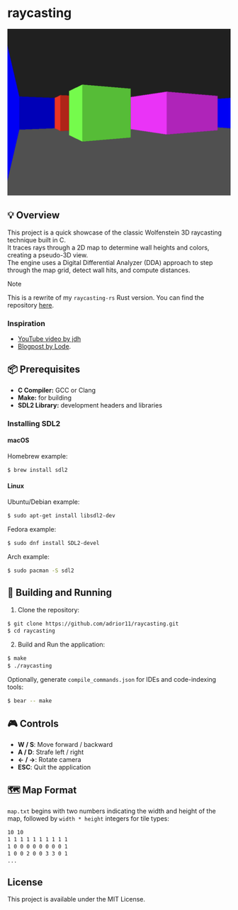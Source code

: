 # raycasting

![showcase](assets/Showcase.png)

## 💡 Overview
This project is a quick showcase of the classic Wolfenstein 3D raycasting technique built in C.  
It traces rays through a 2D map to determine wall heights and colors, creating a pseudo-3D view.  
The engine uses a Digital Differential Analyzer (DDA) approach to step through the map grid, detect wall hits, and compute distances.

>[!Note]
>This is a rewrite of my `raycasting-rs` Rust version. You can find the repository [here](https://github.com/adrior11/raycasting-rs/tree/main).

### Inspiration
- [YouTube video by jdh](https://www.youtube.com/watch?v=fSjc8vLMg8c&t)
- [Blogpost by Lode](https://lodev.org/cgtutor/raycasting.html).

## 📦 Prerequisites
- **C Compiler:** GCC or Clang
- **Make:** for building
- **SDL2 Library:** development headers and libraries

### Installing SDL2

#### macOS
Homebrew example:
```bash
$ brew install sdl2
```

#### Linux
Ubuntu/Debian example:
```bash
$ sudo apt-get install libsdl2-dev
```
Fedora example:
```bash
$ sudo dnf install SDL2-devel
```
Arch example:
```bash
$ sudo pacman -S sdl2
```

## 🚀 Building and Running
1. Clone the repository:
``` bash
$ git clone https://github.com/adrior11/raycasting.git
$ cd raycasting
```

2. Build and Run the application:
```bash
$ make
$ ./raycasting
```

Optionally, generate `compile_commands.json` for IDEs and code-indexing tools:
```bash
$ bear -- make
```

## 🎮 Controls
- **W / S**: Move forward / backward
- **A / D**: Strafe left / right
- **← / →**: Rotate camera
- **ESC**: Quit the application

## 🗺️ Map Format
`map.txt` begins with two numbers indicating the width and height of the map, followed by `width * height` integers for tile types:
```
10 10
1 1 1 1 1 1 1 1 1 1
1 0 0 0 0 0 0 0 0 1
1 0 0 2 0 0 3 3 0 1
...
```

## License
This project is available under the MIT License.

